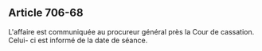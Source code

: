Article 706-68
----
L'affaire est communiquée au procureur général près la Cour de cassation. Celui-
ci est informé de la date de séance.
